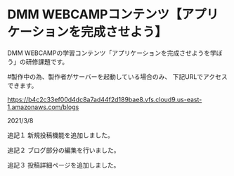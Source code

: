 # DMM WEBCAMPコンテンツ【アプリケーションを完成させよう】
DMM WEBCAMPの学習コンテンツ「アプリケーションを完成させようを学ぼう」の研修課題です。

#製作中の為、製作者がサーバーを起動している場合のみ、
下記URLでアクセスできます。

https://b4c2c33ef00d4dc8a7ad44f2d189bae8.vfs.cloud9.us-east-1.amazonaws.com/blogs

2021/3/8

追記１
新規投稿機能を追加しました。

追記２
ブログ部分の編集を行いました。

追記３
投稿詳細ページを追加しました。
